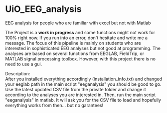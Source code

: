# UiO_EEG_analysis
EEG analysis for people who are familiar with excel but not with Matlab

The Project is a <b>work in progress</b> and some functions might not work for 100% right now. If you run into an error, don't hesitate and write me a message. The focus of this pipeline is mainly on students who are interested in sophisticated EEG analyses but not good at programming. The analyses are based on several functions from EEGLAB, FieldTrip, or MATLAB signal processing toolbox. However, with this project there is no need to use a gui.

Description:<br />
After you installed everything accordingly (installation_info.txt) and changed your eeglab path in the main script "eeganalysis" you should be good to go.
Use the latest updated CSV file from the private folder and change it according to the analyses you are interested in. Then, run the main script "eeganalysis" in matlab. It will ask you for the CSV file to load and hopefully everything works from then... but no garantees!
